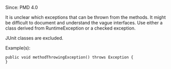 Since: PMD 4.0

It is unclear which exceptions that can be thrown from the methods.
It might be difficult to document and understand the vague interfaces.
Use either a class derived from RuntimeException or a checked exception.

JUnit classes are excluded.

Example(s):
```
public void methodThrowingException() throws Exception {
}
```

